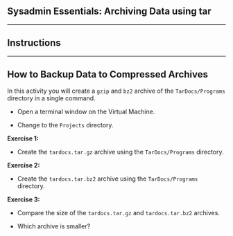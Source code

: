 ## Sysadmin Essentials: Archiving Data using tar

--------

## Instructions 

-------

## How to Backup Data to Compressed Archives

In this activity you will create a `gzip` and `bz2` archive of the `TarDocs/Programs` directory in a single command. 

* Open a terminal window on the Virtual Machine.

* Change to the `Projects` directory.

**Exercise 1:**

* Create the `tardocs.tar.gz` archive using the `TarDocs/Programs` directory.

**Exercise 2:**

* Create the `tardocs.tar.bz2` archive using the `TarDocs/Programs` directory.

**Exercise 3:**

* Compare the size of the `tardocs.tar.gz` and `tardocs.tar.bz2` archives.

* Which archive is smaller?
